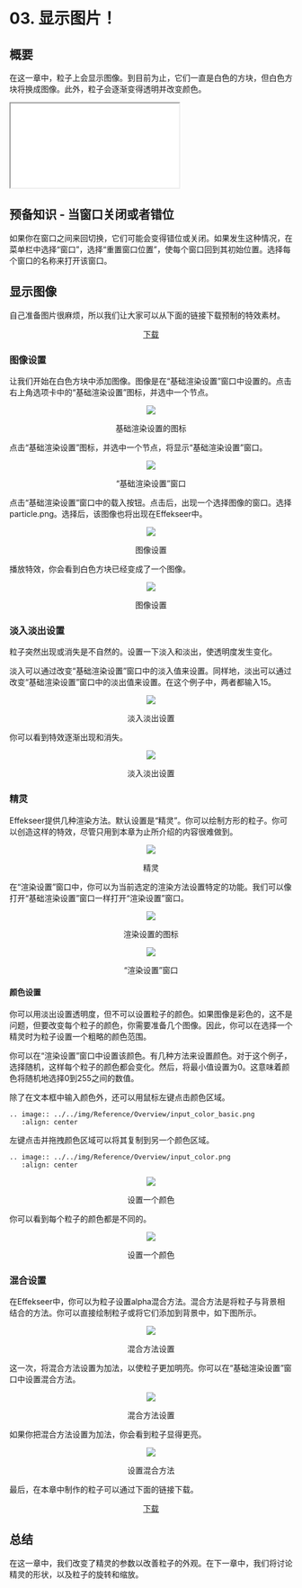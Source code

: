 ﻿# 03. 显示图片！

## 概要

在这一章中，粒子上会显示图像。到目前为止，它们一直是白色的方块，但白色方块将换成图像。此外，粒子会逐渐变得透明并改变颜色。

<iframe src='../../Sample/viewer_ch_CN.html#03_02_Sample/effect.efk'></iframe>

## 预备知识 - 当窗口关闭或者错位

如果你在窗口之间来回切换，它们可能会变得错位或关闭。如果发生这种情况，在菜单栏中选择“窗口”，选择“重置窗口位置”，使每个窗口回到其初始位置。选择每个窗口的名称来打开该窗口。

## 显示图像

自己准备图片很麻烦，所以我们让大家可以从下面的链接下载预制的特效素材。

<div align="center">
<a href = "../../Sample/03_01_Sample.zip">下载</a>
</div>

### 图像设置

让我们开始在白色方块中添加图像。图像是在“基础渲染设置”窗口中设置的。点击右上角选项卡中的“基础渲染设置”图标，并选中一个节点。

<div align="center">
<img src="../../img/Tutorial/03_render_common_icon.png">
<p>基础渲染设置的图标</p>
</div>

点击“基础渲染设置”图标，并选中一个节点，将显示“基础渲染设置”窗口。

<div align="center">
<img src="../../img/Tutorial/03_rendercommon_en.png">
<p>“基础渲染设置”窗口</p>
</div>

点击“基础渲染设置”窗口中的载入按钮。点击后，出现一个选择图像的窗口。选择particle.png。选择后，该图像也将出现在Effekseer中。

<div align="center">
<img src="../../img/Tutorial/03_texture_en.png">
<p>图像设置</p>
</div>

播放特效，你会看到白色方块已经变成了一个图像。

<div align="center">
<img src="../../img/Tutorial/03_texture.gif">
<p>图像设置</p>
</div>

### 淡入淡出设置

粒子突然出现或消失是不自然的。设置一下淡入和淡出，使透明度发生变化。

淡入可以通过改变“基础渲染设置”窗口中的淡入值来设置。同样地，淡出可以通过改变“基础渲染设置”窗口中的淡出值来设置。在这个例子中，两者都输入15。

<div align="center">
<img src="../../img/Tutorial/03_fade_en.png">
<p>淡入淡出设置</p>
</div>

你可以看到特效逐渐出现和消失。

<div align="center">
<img src="../../img/Tutorial/03_fade.gif">
<p>淡入淡出设置</p>
</div>

### 精灵

Effekseer提供几种渲染方法。默认设置是“精灵”。你可以绘制方形的粒子。你可以创造这样的特效，尽管只用到本章为止所介绍的内容很难做到。

<div align="center">
<img src="../../img/Tutorial/03_sprite.png">
<p>精灵</p>
</div>

在“渲染设置”窗口中，你可以为当前选定的渲染方法设置特定的功能。我们可以像打开“基础渲染设置”窗口一样打开“渲染设置”窗口。

<div align="center">
<img src="../../img/Tutorial/03_render_icon.png">
<p>渲染设置的图标</p>
</div>

<div align="center">
<img src="../../img/Tutorial/03_render_en.png">
<p>“渲染设置”窗口</p>
</div>

#### 颜色设置

你可以用淡出设置透明度，但不可以设置粒子的颜色。如果图像是彩色的，这不是问题，但要改变每个粒子的颜色，你需要准备几个图像。因此，你可以在选择一个精灵时为粒子设置一个粗略的颜色范围。

你可以在“渲染设置”窗口中设置该颜色。有几种方法来设置颜色。对于这个例子，选择随机，这样每个粒子的颜色都会变化。然后，将最小值设置为0。这意味着颜色将随机地选择0到255之间的数值。

除了在文本框中输入颜色外，还可以用鼠标左键点击颜色区域。

```eval_rst
.. image:: ../../img/Reference/Overview/input_color_basic.png
   :align: center
```

左键点击并拖拽颜色区域可以将其复制到另一个颜色区域。

```eval_rst
.. image:: ../../img/Reference/Overview/input_color.png
   :align: center
```

<div align="center">
<img src="../../img/Tutorial/03_color_en.png">
<p>设置一个颜色</p>
</div>

你可以看到每个粒子的颜色都是不同的。

<div align="center">
<img src="../../img/Tutorial/03_color.gif">
<p>设置一个颜色</p>
</div>

### 混合设置

在Effekseer中，你可以为粒子设置alpha混合方法。混合方法是将粒子与背景相结合的方法。你可以直接绘制粒子或将它们添加到背景中，如下图所示。

<div align="center">
<img src="../../img/Tutorial/03_blendmode.png">
<p>混合方法设置</p>
</div>

这一次，将混合方法设置为加法，以使粒子更加明亮。你可以在“基础渲染设置”窗口中设置混合方法。

<div align="center">
<img src="../../img/Tutorial/03_blend_en.png">
<p>混合方法设置</p>
</div>

如果你把混合方法设置为加法，你会看到粒子显得更亮。

<div align="center">
<img src="../../img/Tutorial/03_blend.gif">
<p>设置混合方法</p>
</div>

最后，在本章中制作的粒子可以通过下面的链接下载。

<div align="center">
<a href = "../../Sample/03_02_Sample.zip">下载</a>
</div>

## 总结

在这一章中，我们改变了精灵的参数以改善粒子的外观。在下一章中，我们将讨论精灵的形状，以及粒子的旋转和缩放。
